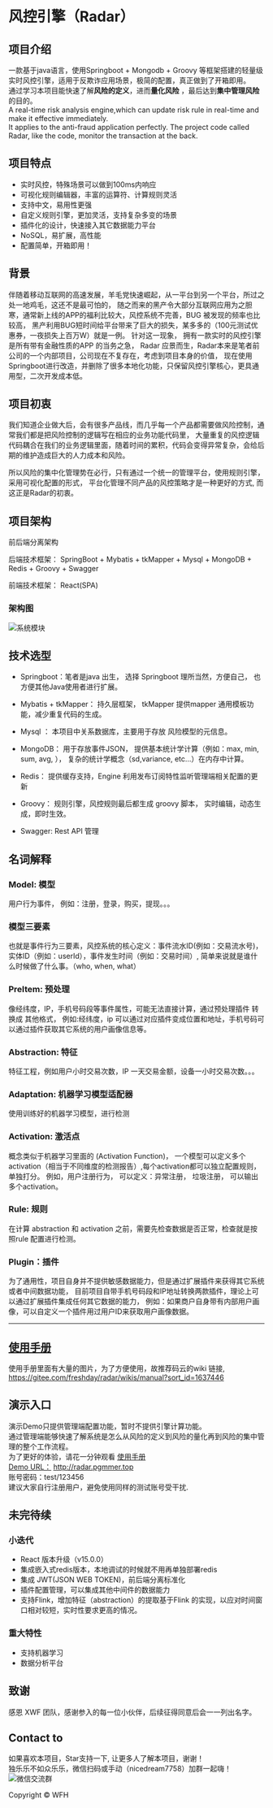 # 风控引擎（Radar）
## 项目介绍
 一款基于java语言，使用Springboot + Mongodb + Groovy 等框架搭建的轻量级实时风控引擎，适用于反欺诈应用场景，极简的配置，真正做到了开箱即用。     
 通过学习本项目能快速了解**风险的定义**，进而**量化风险** ，最后达到**集中管理风险**的目的。   
A real-time risk analysis engine,which can update risk rule in real-time and make it effective immediately.  
It applies to the anti-fraud application perfectly. 
The project code called Radar, like the code, monitor the transaction at the back.
## 项目特点

 * 实时风控，特殊场景可以做到100ms内响应
 * 可视化规则编辑器，丰富的运算符、计算规则灵活
 * 支持中文，易用性更强
 * 自定义规则引擎，更加灵活，支持复杂多变的场景
 * 插件化的设计，快速接入其它数据能力平台
 * NoSQL，易扩展，高性能
 * 配置简单，开箱即用！

## 背景
  伴随着移动互联网的高速发展，羊毛党快速崛起，从一平台到另一个平台，所过之处一地鸡毛，这还不是最可怕的，
  随之而来的黑产令大部分互联网应用为之胆寒，通常新上线的APP的福利比较大，风控系统不完善，BUG 被发现的频率也比较高，
  黑产利用BUG短时间给平台带来了巨大的损失，某多多的（100元测试优惠券，一夜损失上百万W）就是一例。 
  针对这一现象， 拥有一款实时的风控引擎是所有带有金融性质的APP 的当务之急，
  Radar 应景而生，Radar本来是笔者前公司的一个内部项目，公司现在不复存在，考虑到项目本身的价值，
  现在使用Springboot进行改造，并删除了很多本地化功能，只保留风控引擎核心，更具通用型，二次开发成本低。

## 项目初衷
我们知道企业做大后，会有很多产品线，而几乎每一个产品都需要做风险控制，通常我们都是把风险控制的逻辑写在相应的业务功能代码里，
大量重复的风控逻辑代码耦合在我们的业务逻辑里面，随着时间的累积，代码会变得异常复杂，会给后期的维护造成巨大的人力成本和风险。

所以风险的集中化管理势在必行，只有通过一个统一的管理平台，使用规则引擎，采用可视化配置的形式，
平台化管理不同产品的风控策略才是一种更好的方式, 而这正是Radar的初衷。

## 项目架构

前后端分离架构

后端技术框架： SpringBoot + Mybatis + tkMapper + Mysql +  MongoDB + Redis + Groovy + Swagger

前端技术框架： React(SPA) 

### 架构图
![系统模块](http://www.pgmmer.top/radar/sys_model_arch.png)

## 技术选型
* Springboot：笔者是java 出生， 选择 Springboot 理所当然，方便自己， 也方便其他Java使用者进行扩展。

* Mybatis + tkMapper： 持久层框架， tkMapper 提供mapper 通用模板功能，减少重复代码的生成。

* Mysql ： 本项目中关系数据库，主要用于存放 风险模型的元信息。

* MongoDB： 用于存放事件JSON， 提供基本统计学计算（例如：max, min, sum, avg, ），
复杂的统计学概念（sd,variance, etc...）在内存中计算。

* Redis： 提供缓存支持，Engine 利用发布订阅特性监听管理端相关配置的更新

* Groovy： 规则引擎，风控规则最后都生成 groovy 脚本， 实时编辑，动态生成，即时生效。

* Swagger:  Rest API 管理

## 名词解释
### Model: 模型
  用户行为事件， 例如：注册，登录，购买，提现。。。
### 模型三要素 
  也就是事件行为三要素，风控系统的核心定义：事件流水ID(例如：交易流水号)，实体ID（例如：userId），事件发生时间（例如：交易时间）,
  简单来说就是谁什么时候做了什么事。（who, when, what）
### PreItem: 预处理 
 像经纬度，IP，手机号码段等事件属性，可能无法直接计算，通过预处理插件 转换成 其他格式，
 例如:经纬度，ip 可以通过对应插件变成位置和地址，手机号码可以通过插件获取其它系统的用户画像信息等。  
### Abstraction: 特征
特征工程，例如用户小时交易次数，IP 一天交易金额，设备一小时交易次数。。。
### Adaptation: 机器学习模型适配器
 使用训练好的机器学习模型，进行检测
### Activation: 激活点
概念类似于机器学习里面的 (Activation Function)， 一个模型可以定义多个 activation（相当于不同维度的检测报告）,每个activation都可以独立配置规则，单独打分。
例如，用户注册行为， 可以定义：异常注册， 垃圾注册， 可以输出多个activation。
### Rule: 规则
在计算 abstraction 和 activation 之前，需要先检查数据是否正常，检查就是按照rule 配置进行检测。
### Plugin：插件
 为了通用性，项目自身并不提供敏感数据能力，但是通过扩展插件来获得其它系统或者中间数据功能，
 目前项目自带手机号码段和IP地址转换两款插件，理论上可以通过扩展插件集成任何其它数据的能力，
 例如：如果商户自身带有内部用户画像，可以自定义一个插件用过用户ID来获取用户画像数据。

---

## [使用手册](https://gitee.com/freshday/radar/wikis/manual?sort_id=1637446)
使用手册里面有大量的图片，为了方便使用，故推荐码云的wiki 链接,  
https://gitee.com/freshday/radar/wikis/manual?sort_id=1637446


## 演示入口
演示Demo只提供管理端配置功能，暂时不提供引擎计算功能。  
通过管理端能够快速了解系统是怎么从风险的定义到风险的量化再到风险的集中管理的整个工作流程。  
为了更好的体验，请花一分钟观看 [使用手册](https://gitee.com/freshday/radar/wikis/manual?sort_id=1637446)  
[Demo URL：](http://radar.pgmmer.top) http://radar.pgmmer.top   
账号密码：test/123456  
建议大家自行注册用户，避免使用同样的测试账号受干扰.   

## 未完待续
### 小迭代
* React 版本升级（v15.0.0）
* 集成嵌入式redis版本，本地调试的时候就不用再单独部署redis
* 集成 JWT(JSON WEB TOKEN)，前后端分离标准化
* 插件配置管理，可以集成其他中间件的数据能力
* 支持Flink，增加特征（abstraction）的提取基于Flink 的实现，以应对时间窗口相对较短，实时性要求更高的情况。
### 重大特性
* 支持机器学习
* 数据分析平台

## 致谢
感恩 XWF 团队，感谢参入的每一位小伙伴，后续征得同意后会一一列出名字。

## Contact to

 如果喜欢本项目，Star支持一下, 让更多人了解本项目，谢谢！   
 独乐乐不如众乐乐，微信扫码或手动（nicedream7758）加群一起嗨！   
 ![微信交流群](http://radar.pgmmer.top/radar/wx2.jpg)
 
 Copyright © WFH
